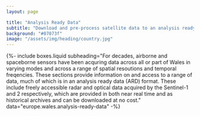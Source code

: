 ```yaml
---
layout: page

title: "Analysis Ready Data"
subtitle: "Download and pre-process satellite data to an analysis ready format."
background: "#07073f"
image: "/assets/img/heading/country.jpg"
---
```


{%-
include boxes.liquid
subheading="For decades, airborne and spaceborne sensors have been acquring data across all or part of Wales in varying modes and across a range of spatial resoutions and temporal freqencies.  These sections provide information on and access to a range of data, much of which is in an analysis ready data (ARD) format.  These include freely accessible radar and optical data acquired by the Sentinel-1 and 2 respectively, which are provided in both near real time and as historical archives and can be downloaded at no cost."
data="europe.wales.analysis-ready-data"
-%}
